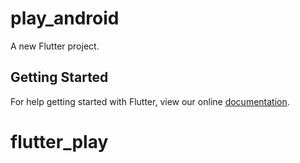# play_android

A new Flutter project.

## Getting Started

For help getting started with Flutter, view our online
[documentation](https://flutter.io/).
# flutter_play
